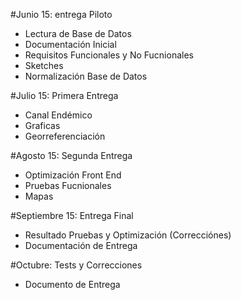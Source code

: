 #Junio 15: entrega Piloto

  * Lectura de Base de Datos
  * Documentación Inicial
  * Requisitos Funcionales y No Fucnionales
  * Sketches
  * Normalización Base de Datos

#Julio 15: Primera Entrega

  * Canal Endémico
  * Graficas
  * Georreferenciación

#Agosto 15: Segunda Entrega

  * Optimización Front End
  * Pruebas Fucnionales
  * Mapas

#Septiembre 15: Entrega Final

  * Resultado Pruebas y Optimización (Correcciónes)
  * Documentación de Entrega

#Octubre: Tests y Correcciones
  * Documento de Entrega
